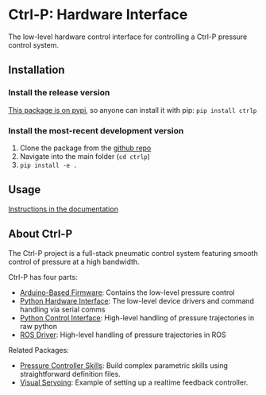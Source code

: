 # Ctrl-P: Hardware Interface
The low-level hardware control interface for controlling a Ctrl-P pressure control system.


## Installation
### Install the release version
[This package is on pypi](https://pypi.org/project/ctrlp/), so anyone can install it with pip: `pip install ctrlp`

### Install the most-recent development version
1. Clone the package from the [github repo](https://github.com/cbteeple/ctrlp)
2. Navigate into the main folder (`cd ctrlp`)
3. `pip install -e .`


## Usage
[Instructions in the documentation](https://ctrl-p.cbteeple.com/top-level)

## About Ctrl-P
The Ctrl-P project is a full-stack pneumatic control system featuring smooth control of pressure at a high bandwidth.

Ctrl-P has four parts:
- [Arduino-Based Firmware](https://github.com/cbteeple/pressure_controller): Contains the low-level pressure control
- [Python Hardware Interface](https://github.com/cbteeple/ctrlp): The low-level device drivers and command handling via serial comms
- [Python Control Interface](https://github.com/cbteeple/pressure_control_interface): High-level handling of pressure trajectories in raw python
- [ROS Driver](https://github.com/cbteeple/pressure_control_cbt): High-level handling of pressure trajectories in ROS

Related Packages:
- [Pressure Controller Skills](https://github.com/cbteeple/pressure_controller_skills): Build complex parametric skills using straightforward definition files.
- [Visual Servoing](https://github.com/cbteeple/ihm_servoing): Example of setting up a realtime feedback controller.
